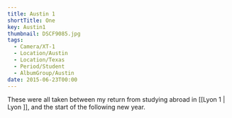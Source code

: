 ```yaml
---
title: Austin 1
shortTitle: One
key: Austin1
thumbnail: DSCF9085.jpg
tags:
  - Camera/XT-1
  - Location/Austin
  - Location/Texas
  - Period/Student
  - AlbumGroup/Austin
date: 2015-06-23T00:00
---
```

These were all taken between my return from studying abroad in [[Lyon 1 | Lyon ]], and the start of the following new year.